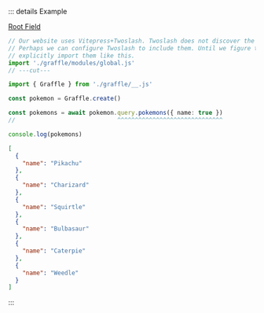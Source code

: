 ::: details Example

<div class="ExampleSnippet">
<a href="../../examples/document-builder/root-field">Root Field</a>

<!-- dprint-ignore-start -->
```ts twoslash
// Our website uses Vitepress+Twoslash. Twoslash does not discover the generated Graffle modules.
// Perhaps we can configure Twoslash to include them. Until we figure that out, we have to
// explicitly import them like this.
import './graffle/modules/global.js'
// ---cut---

import { Graffle } from './graffle/__.js'

const pokemon = Graffle.create()

const pokemons = await pokemon.query.pokemons({ name: true })
//                             ^^^^^^^^^^^^^^^^^^^^^^^^^^^^^^

console.log(pokemons)
```
<!-- dprint-ignore-end -->

<!-- dprint-ignore-start -->
```json
[
  {
    "name": "Pikachu"
  },
  {
    "name": "Charizard"
  },
  {
    "name": "Squirtle"
  },
  {
    "name": "Bulbasaur"
  },
  {
    "name": "Caterpie"
  },
  {
    "name": "Weedle"
  }
]
```
<!-- dprint-ignore-end -->

</div>
:::
